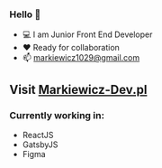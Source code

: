### Hello 👋
- :computer: I am Junior Front End Developer
- :heart: Ready for collaboration
- :mailbox: markiewicz1029@gmail.com

## Visit [Markiewicz-Dev.pl](https://markiewicz-dev.pl/)

### Currently working in:
- ReactJS
- GatsbyJS
- Figma
